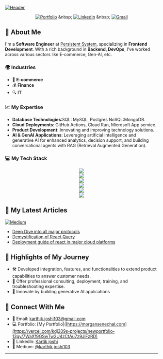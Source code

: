 [![Header](assets/github-cover.jpg)](https://github.com/kdj309)

<div align="center">

[![Portfolio](https://skillicons.dev/icons?i=rocket)]([https://www.morgansenechal.com/](https://vercel.com/kdj309s-projects/newportfolio-13gy/7WaXf9GSwTw2U4zCtAu7z9JiFzRD)) &nbsp;
[![LinkedIn](https://skillicons.dev/icons?i=linkedin)]([https://www.linkedin.com/in/kartik-joshi-5885701a2/](https://www.linkedin.com/in/kartik-joshi-5885701a2/)) &nbsp;
[![Gmail](https://skillicons.dev/icons?i=gmail)](mailto:karthik.joshi103@gmail.com?subject=Hello%20Kartik,%20From%20Github)

</div>

## 🚀 About Me
I'm a **Software Engineer** at [Persistent System](https://www.persistent.com/), specializing in **Frontend Development**. With a rich background in **Backend, DevOps**, I've worked across various sectors like E-commerce, Gen-AI, etc.

### 🌍 Industries
- 📡 **E-commerce**
- 💰 **Finance**
- 🔍 **IT**

### 📈 My Expertise
- **Database Technologies**:SQL: MySQL, Postgres NoSQL:MongoDB.
- **Cloud Deployments**: GitHub Actions, Cloud Run, Microsoft App service.
- **Product Development**: Innovating and improving technology solutions.
- **AI & GenAI Applications**: Leveraging artificial intelligence and generative AI for enhanced analytics, decision support, and building conversational agents with RAG (Retrieval Augmented Generation).

### 💻 My Tech Stack
<p align="center">
  <a href="#">
    <img src="https://skillicons.dev/icons?i=gcp,azure&theme=dark" /> <br>
    <img src="https://skillicons.dev/icons?i=docker,linux&theme=dark" /> <br>
    <img src="https://skillicons.dev/icons?i=java,js,nodejs,react,typescript,py,flask&theme=dark" />
    <br>
    <img src="https://skillicons.dev/icons?i=git,github,githubactions&theme=dark" />
    <br>
    <img src="https://skillicons.dev/icons?i=vscode,figma&theme=dark" />
    <br>
    <img src="https://skillicons.dev/icons?i=ai&theme=dark" />
  </a>
</p>

## 📖 My Latest Articles
<p align="left">
    <a target="_blank"href="https://medium.com/@karthik.joshi103"><img alt="Medium" src="https://img.shields.io/badge/Medium-12100E?style=for-the-badge&logo=medium&logoColor=white" /></a>&nbsp;&nbsp;
</p>

- [Deep Dive into all major protocols](https://medium.com/@karthik.joshi103/protocols-demystification-44c6e493ab9e)
- [Demystification of React Query](https://medium.com/@karthik.joshi103/mastering-data-fetching-with-react-query-f5e43217a6f1)
- [Deployment guide of react in major cloud platforms](https://medium.com/stackademic/simplifying-react-application-deployment-across-major-cloud-platforms-9445245773cf)

## 🌟 Highlights of My Journey
- 🛠️ Developed integration, features, and functionalities to extend product capabilities to answer customer needs.
- 🚀 Offer professional consulting, deployment, training, and troubleshooting expertise.
- 🧠 Innovate by building generative AI applications 

## 🤝 Connect With Me
- 📧 Email: [karthik.joshi103@gmail.com](mailto:karthik.joshi103@gmail.com)
- 💻 Portfolio: [My Portfolio]([https://morgansenechal.com](https://vercel.com/kdj309s-projects/newportfolio-13gy/7WaXf9GSwTw2U4zCtAu7z9JiFzRD)
- 💼 LinkedIn: [Kartik joshi](https://www.linkedin.com/in/kartik-joshi-5885701a2/)
- 📕 Medium: [@karthik.joshi103](https://medium.com/@karthik.joshi103)


---
